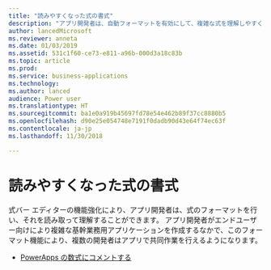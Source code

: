 ```yaml
---
title: "読みやすくなった式の書式"
description: "アプリ開発者は、自動フォーマットを有効にして、複雑な式を理解しやすくできます"
author: lancedMicrosoft
ms.reviewer: anneta
ms.date: 01/03/2019
ms.assetid: 531c1f60-ce73-e811-a96b-000d3a18c83b
ms.topic: article
ms.prod: 
ms.service: business-applications
ms.technology: 
ms.author: lanced
audience: Power user
ms.translationtype: HT
ms.sourcegitcommit: ba1e0a919b45697fd78e54e462b89f37cc8880b5
ms.openlocfilehash: d90e25e054748e7191f0dadb90d43e64f74ec63f
ms.contentlocale: ja-jp
ms.lasthandoff: 11/30/2018

---
```

# <a name="formula-formatting-easier-to-read"></a>読みやすくなった式の書式




式バー エディターの機能強化により、アプリ開発者は、式のフォーマットを行い、それを読み取って理解することができます。 アプリ開発者がエンドユーザー向けにより複雑な基幹業務用アプリケーションを作成するなかで、このフォーマット機能により、複数の開発者はアプリで共同作業を行えるようになります。

- [PowerApps の数式にコメントする](https://powerapps.microsoft.com/blog/comment-your-powerapps-code)


